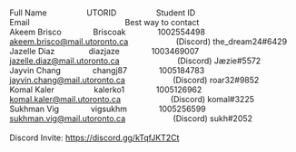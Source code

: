 <br>Full Name     UTORID     Student ID           Email            Best way to contact </br>
Akeem Brisco    Briscoak    1002554498    akeem.brisco@mail.utoronto.ca      (Discord) the_dream24#6429<br>
Jazelle Diaz     diazjaze    1003469007    jazelle.diaz@mail.utoronto.ca        (Discord) Jæzie#5572<br>
Jayvin Chang    changj87    1005184783    jayvin.chang@mail.utoronto.ca      (Discord) roar32#9852<br>
Komal Kaler     kalerko1    1005126962    komal.kaler@mail.utoronto.ca       (Discord) komal#3225<br>
Sukhman Vig    vigsukhm    1005256599    sukhman.vig@mail.utoronto.ca      (Discord) sukh#2052
<br></br>
Discord Invite: https://discord.gg/kTqfJKT2Ct
